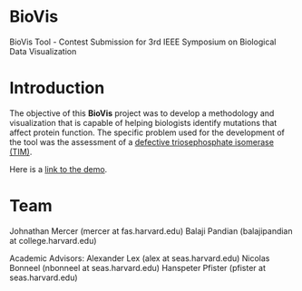 BioVis
======

BioVis Tool - Contest Submission for 3rd IEEE Symposium on Biological Data Visualization

Introduction
========

The objective of this **BioVis** project was to develop a methodology and visualization that is capable of helping biologists identify mutations that affect protein function. The specific problem used for the development of the tool was the assessment of a [defective triosephosphate isomerase (TIM)](http://www.ncbi.nlm.nih.gov/pubmed/21839742).

Here is a [link to the demo](https://googledrive.com/host/0B7G1I9OfZ_ylbDUxa0JqLVMyRzg/).

Team
========

Johnathan Mercer (mercer at fas.harvard.edu) 
Balaji Pandian (balajipandian at college.harvard.edu) 

Academic Advisors: 
Alexander Lex (alex at seas.harvard.edu) 
Nicolas Bonneel (nbonneel at seas.harvard.edu)
Hanspeter Pfister (pfister at seas.harvard.edu)
